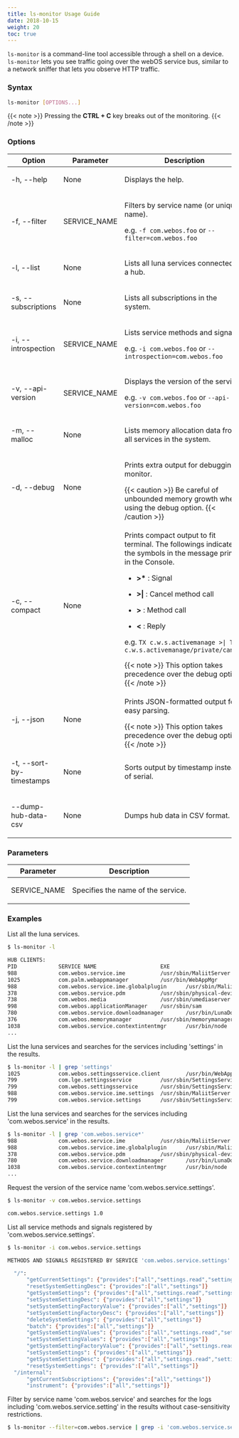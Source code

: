 ```yaml
---
title: ls-monitor Usage Guide
date: 2018-10-15
weight: 20
toc: true
---
```


`ls-monitor` is a command-line tool accessible through a shell on a device. `ls-monitor` lets you see traffic going over the webOS service bus, similar to a network sniffer that lets you observe HTTP traffic.

### Syntax

``` bash
ls-monitor [OPTIONS...]
```

{{< note >}}
Pressing the **CTRL + C** key breaks out of the monitoring.
{{< /note >}}

### Options

<div class="table-container">
<table class="table is-bordered is-fullwidth">
<colgroup>
<col style="width: 25%" />
<col style="width: auto" />
<col style="width: auto" />
</colgroup>
<thead>
<tr class="header">
<th>Option</th>
<th>Parameter</th>
<th>Description</th>
</tr>
</thead>
<tbody>
<tr class="odd">
<td><p>-h, --help</p></td>
<td><p>None</p></td>
<td><p>Displays the help.</p></td>
</tr>
<tr class="even">
<td><p>-f, --filter</p></td>
<td><p>SERVICE_NAME</p></td>
<td><p>Filters by service name (or unique name).</p>
<p>e.g. <code>-f com.webos.foo</code> or <code>--filter=com.webos.foo</code></p></td>
</tr>
<tr class="odd">
<td><p>-l, --list</p></td>
<td><p>None</p></td>
<td><p>Lists all luna services connected to a hub.</p></td>
</tr>
<tr class="even">
<td><p>-s, --subscriptions</p></td>
<td><p>None</p></td>
<td><p>Lists all subscriptions in the system.</p></td>
</tr>
<tr class="odd">
<td><p>-i, --introspection</p></td>
<td><p>SERVICE_NAME</p></td>
<td><p>Lists service methods and signals.</p>
<p>e.g. <code>-i com.webos.foo</code> or <code>--introspection=com.webos.foo</code></p></td>
</tr>
<tr class="even">
<td><p>-v, --api-version</p></td>
<td><p>SERVICE_NAME</p></td>
<td><p>Displays the version of the service.</p>
<p>e.g. <code>-v com.webos.foo</code> or <code>--api-version=com.webos.foo</code></p></td>
</tr>
<tr class="odd">
<td><p>-m, --malloc</p></td>
<td><p>None</p></td>
<td><p>Lists memory allocation data from all services in the system.</p></td>
</tr>
<tr class="even">
<td><p>-d, --debug</p></td>
<td><p>None</p></td>
<td><p>Prints extra output for debugging monitor.</p>
{{< caution >}}
Be careful of unbounded memory growth when using the debug option.
{{< /caution >}}</td>
</tr>
<tr class="odd">
<td><p>-c, --compact</p></td>
<td><p>None</p></td>
<td><p>Prints compact output to fit terminal. The followings indicate the symbols in the message printed in the Console.</p>
<ul>
<li><p><strong>&gt;*</strong> : Signal</p></li>
<li><p><strong>&gt;|</strong> : Cancel method call</p></li>
<li><p><strong>&gt;</strong> : Method call</p></li>
<li><p><strong>&lt;</strong> : Reply</p></li>
</ul>
<p>e.g. <code>TX c.w.s.activemanage &gt;| TX c.w.s.activemanage/private/cancel</code></p>
{{< note >}}
This option takes precedence over the debug option.
{{< /note >}}</td>
</tr>
<tr class="even">
<td><p>-j, --json</p></td>
<td><p>None</p></td>
<td><p>Prints JSON-formatted output for easy parsing.</p>
{{< note >}}
This option takes precedence over the debug option.
{{< /note >}}</td>
</tr>
<tr class="odd">
<td><p>-t, --sort-by-timestamps</p></td>
<td><p>None</p></td>
<td><p>Sorts output by timestamp instead of serial.</p></td>
</tr>
<tr class="even">
<td><p>--dump-hub-data-csv</p></td>
<td><p>None</p></td>
<td><p>Dumps hub data in CSV format.</p></td>
</tr>
</tbody>
</table>
</div>

### Parameters

<div class="table-container">
<table class="table is-bordered is-fullwidth">
<colgroup>
<col style="width: auto" />
<col style="width: auto" />
</colgroup>
<thead>
<tr class="header">
<th>Parameter</th>
<th>Description</th>
</tr>
</thead>
<tbody>
<tr class="odd">
<td><p>SERVICE_NAME</p></td>
<td><p>Specifies the name of the service.</p></td>
</tr>
</tbody>
</table>
</div>

### Examples

List all the luna services.

``` bash
$ ls-monitor -l

HUB CLIENTS:
PID             SERVICE NAME                    EXE                                     TYPE                    UNIQUE NAME
988             com.webos.service.ime           /usr/sbin/MaliitServer                  static                  4bVcR4sI
1025            com.palm.webappmanager          /usr/bin/WebAppMgr                      static                  8uWCx2pk
988             com.webos.service.ime.globalplugin      /usr/sbin/MaliitServer                  static                  CLWsVoGP
378             com.webos.service.pdm           /usr/sbin/physical-device-manager       static                  EiUUeTcR
738             com.webos.media                 /usr/sbin/umediaserver                  static                  FTZBmz2f
998             com.webos.applicationManager    /usr/sbin/sam                           static                  QhqbAMrB
780             com.webos.service.downloadmanager       /usr/bin/LunaDownloadMgr                static                  0vamvcPe
376             com.webos.memorymanager         /usr/sbin/memorymanager                 static                  vq0S1Rpo
1038            com.webos.service.contextintentmgr      /usr/bin/node                           static                  UMMQl4Zt
...
```

List the luna services and searches for the services including 'settings' in the results.

``` bash
$ ls-monitor -l | grep 'settings'
1025            com.webos.settingsservice.client        /usr/bin/WebAppMgr                      unknown/client only     rRW5wOi9
799             com.lge.settingsservice         /usr/sbin/SettingsService               static                  8CvddVIm
799             com.webos.settingsservice       /usr/sbin/SettingsService               static                  Hw11GM5M
988             com.webos.service.ime.settings  /usr/sbin/MaliitServer                  static                  j4sFEXuc
799             com.webos.service.settings      /usr/sbin/SettingsService               static                  NQwI0Mu5
```

List the luna services and searches for the services including 'com.webos.service' in the results.

``` bash
$ ls-monitor -l | grep 'com.webos.service*'
988             com.webos.service.ime           /usr/sbin/MaliitServer                  static                  4bVcR4sI
988             com.webos.service.ime.globalplugin      /usr/sbin/MaliitServer                  static                  CLWsVoGP
378             com.webos.service.pdm           /usr/sbin/physical-device-manager       static                  EiUUeTcR
780             com.webos.service.downloadmanager       /usr/bin/LunaDownloadMgr                static                  0vamvcPe
1038            com.webos.service.contextintentmgr      /usr/bin/node                           static                  UMMQl4Zt
...
```

Request the version of the service name 'com.webos.service.settings'.

``` bash
$ ls-monitor -v com.webos.service.settings

com.webos.service.settings 1.0
```

List all service methods and signals registered by 'com.webos.service.settings'.

``` bash
$ ls-monitor -i com.webos.service.settings

METHODS AND SIGNALS REGISTERED BY SERVICE 'com.webos.service.settings' WITH UNIQUE NAME 'ypFkyFme' AT HUB

  "/":
      "getCurrentSettings": {"provides":["all","settings.read","settings"]}
      "resetSystemSettingDesc": {"provides":["all","settings"]}
      "getSystemSettings": {"provides":["all","settings.read","settings"]}
      "setSystemSettingDesc": {"provides":["all","settings"]}
      "setSystemSettingFactoryValue": {"provides":["all","settings"]}
      "setSystemSettingFactoryDesc": {"provides":["all","settings"]}
      "deleteSystemSettings": {"provides":["all","settings"]}
      "batch": {"provides":["all","settings"]}
      "getSystemSettingValues": {"provides":["all","settings.read","settings"]}
      "setSystemSettingValues": {"provides":["all","settings"]}
      "getSystemSettingFactoryValue": {"provides":["all","settings.read","settings"]}
      "setSystemSettings": {"provides":["all","settings"]}
      "getSystemSettingDesc": {"provides":["all","settings.read","settings"]}
      "resetSystemSettings": {"provides":["all","settings"]}
  "/internal":
      "getCurrentSubscriptions": {"provides":["all","settings"]}
      "instrument": {"provides":["all","settings"]}
```

Filter by service name 'com.webos.service' and searches for the logs including 'com.webos.service.setting' in the results without case-sensitivity restrictions.

``` bash
$ ls-monitor --filter=com.webos.service | grep -i 'com.webos.service.setting*'
```
